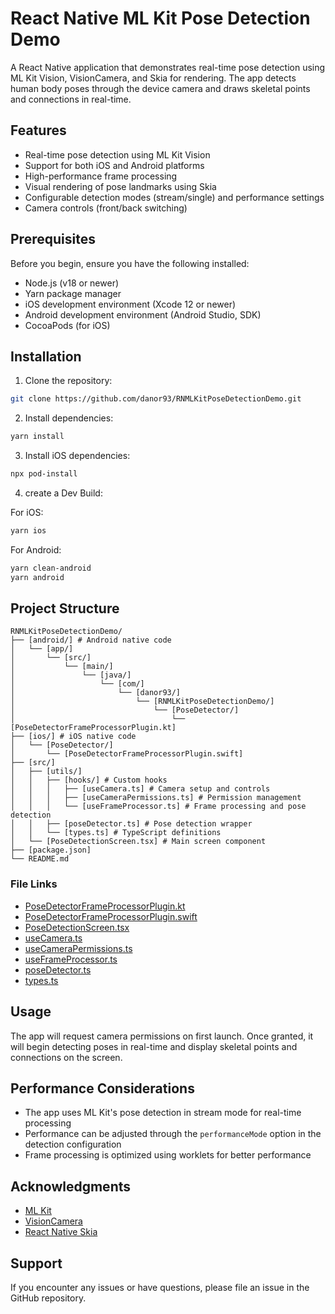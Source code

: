 # React Native ML Kit Pose Detection Demo

A React Native application that demonstrates real-time pose detection using ML Kit Vision, VisionCamera, and Skia for rendering. The app detects human body poses through the device camera and draws skeletal points and connections in real-time.

## Features

- Real-time pose detection using ML Kit Vision
- Support for both iOS and Android platforms
- High-performance frame processing
- Visual rendering of pose landmarks using Skia
- Configurable detection modes (stream/single) and performance settings
- Camera controls (front/back switching)

## Prerequisites

Before you begin, ensure you have the following installed:

- Node.js (v18 or newer)
- Yarn package manager
- iOS development environment (Xcode 12 or newer)
- Android development environment (Android Studio, SDK)
- CocoaPods (for iOS)

## Installation

1. Clone the repository:

```bash
git clone https://github.com/danor93/RNMLKitPoseDetectionDemo.git
```

2. Install dependencies:

```bash
yarn install
```

3. Install iOS dependencies:

```bash
npx pod-install
```

4. create a Dev Build:

For iOS:

```bash
yarn ios
```

For Android:

```bash
yarn clean-android
yarn android
```

## Project Structure

```tree
RNMLKitPoseDetectionDemo/
├── [android/] # Android native code
│   └── [app/]
│       └── [src/]
│           └── [main/]
│               └── [java/]
│                   └── [com/]
│                       └── [danor93/]
│                           └── [RNMLKitPoseDetectionDemo/]
│                               └── [PoseDetector/]
│                                   └── [PoseDetectorFrameProcessorPlugin.kt]
├── [ios/] # iOS native code
│   └── [PoseDetector/]
│       └── [PoseDetectorFrameProcessorPlugin.swift]
├── [src/]
│   ├── [utils/]
│   │   ├── [hooks/] # Custom hooks
│   │   │   ├── [useCamera.ts] # Camera setup and controls
│   │   │   ├── [useCameraPermissions.ts] # Permission management
│   │   │   └── [useFrameProcessor.ts] # Frame processing and pose detection
│   │   ├── [poseDetector.ts] # Pose detection wrapper
│   │   └── [types.ts] # TypeScript definitions
│   └── [PoseDetectionScreen.tsx] # Main screen component
├── [package.json]
└── README.md
```

### File Links

- [PoseDetectorFrameProcessorPlugin.kt](android/app/src/main/java/com/danor93/RNMLKitPoseDetectionDemo/PoseDetector/PoseDetectorFrameProcessorPlugin.kt)
- [PoseDetectorFrameProcessorPlugin.swift](ios/PoseDetector/PoseDetectorFrameProcessorPlugin.swift)
- [PoseDetectionScreen.tsx](src/PoseDetectionScreen.tsx)
- [useCamera.ts](src/utils/hooks/useCamera.ts)
- [useCameraPermissions.ts](src/utils/hooks/useCameraPermissions.ts)
- [useFrameProcessor.ts](src/utils/hooks/useFrameProcessor.ts)
- [poseDetector.ts](src/utils/poseDetector.ts)
- [types.ts](src/utils/types.ts)

## Usage

The app will request camera permissions on first launch. Once granted, it will begin detecting poses in real-time and display skeletal points and connections on the screen.

## Performance Considerations

- The app uses ML Kit's pose detection in stream mode for real-time processing
- Performance can be adjusted through the `performanceMode` option in the detection configuration
- Frame processing is optimized using worklets for better performance

## Acknowledgments

- [ML Kit](https://developers.google.com/ml-kit)
- [VisionCamera](https://mrousavy.com/react-native-vision-camera/)
- [React Native Skia](https://shopify.github.io/react-native-skia/)

## Support

If you encounter any issues or have questions, please file an issue in the GitHub repository.
